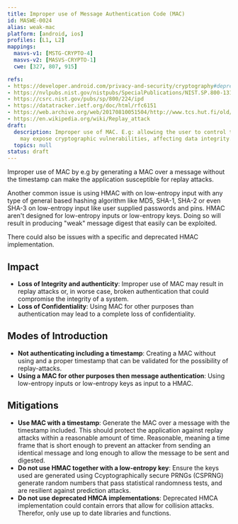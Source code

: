 ```yaml
---
title: Improper use of Message Authentication Code (MAC)
id: MASWE-0024
alias: weak-mac
platform: [android, ios]
profiles: [L1, L2]
mappings:
  masvs-v1: [MSTG-CRYPTO-4]
  masvs-v2: [MASVS-CRYPTO-1]
  cwe: [327, 807, 915]

refs:
- https://developer.android.com/privacy-and-security/cryptography#deprecated-functionality
- https://nvlpubs.nist.gov/nistpubs/SpecialPublications/NIST.SP.800-131Ar2.pdf
- https://csrc.nist.gov/pubs/sp/800/224/ipd
- https://datatracker.ietf.org/doc/html/rfc6151
- https://web.archive.org/web/20170810051504/http://www.tcs.hut.fi/old/papers/aura/aura-csfws97.pdf
- https://en.wikipedia.org/wiki/Replay_attack
draft:
  description: Improper use of MAC. E.g: allowing the user to control the input.
    may expose cryptographic vulnerabilities, affecting data integrity.
  topics: null
status: draft
---
```

Improper use of MAC by e.g by generating a MAC over a message without the timestamp can make the application susceptible for replay attacks.

Another common issue is using HMAC with on low-entropy input with any type of general based hashing algorithm like MD5, SHA-1, SHA-2 or even SHA-3 on low-entropy input like user supplied passwords and pins. HMAC aren't designed for low-entropy inputs or low-entropy keys. Doing so will result in producing "weak" message digest that easily can be exploited.

There could also be issues with a specific and deprecated HMAC implementation.

## Impact

- **Loss of Integrity and authenticity**: Improper use of MAC may result in replay attacks or, in worse case, broken authentication that could compromise the integrity of a system.
- **Loss of Confidentiality**: Using MAC for other purposes than authentication may lead to a complete loss of confidentiality.

## Modes of Introduction

- **Not authenticating including a timestamp**: Creating a MAC without using and a proper timestamp that can be validated for the possibility of replay-attacks.
- **Using a MAC for other purposes then message authentication**: Using low-entropy inputs or low-entropy keys as input to a HMAC.

## Mitigations

- **Use MAC with a timestamp**: Generate the MAC over a message with the timestamp included. This should protect the application against replay attacks within a reasonable amount of time. Reasonable, meaning a time frame that is short enough to prevent an attacker from sending an identical message and long enough to allow the message to be sent and digested.
- **Do not use HMAC together with a low-entropy key**: Ensure the keys used are generated using Ccyptographically secure PRNGs (CSPRNG) generate random numbers that pass statistical randomness tests, and are resilient against prediction attacks.
- **Do not use deprecated HMCA implementations**: Deprecated HMCA implementation could contain errors that allow for collision attacks. Therefor, only use up to date libraries and functions.